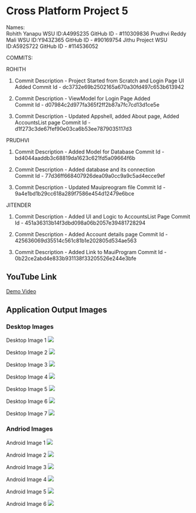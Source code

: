 # Cross Platform Project 5
Names:  
Rohith Yanapu WSU ID:A499S235  GitHub ID - #110309836
Prudhvi Reddy Mali WSU ID:Y943Z365  GitHub ID - #90169754
Jithu Project WSU ID:A592S722  GitHub ID - #114536052

COMMITS:  

ROHITH  

1. Commit Description - Project Started from Scratch and Login Page UI Added
    Commit Id - dc3732e69b2502165a670a30fd497c653b613942

2. Commit Description - ViewModel for Login Page Added  
    Commit Id - d07984c2d977fa365f2ff2b87a7fc7cd13d1ce5e

3. Commit Description - Updated Appshell, added About page, Added AccountsList page
Commit Id - d1f273c3de67fef90e03ca6b53ee7879035117d3

PRUDHVI  

1. Commit Description - Added Model for Database
Commit Id -  bd4044aaddb3c68819da1623c621fd5a09664f6b

2. Commit Description - Added database and its connection  
Commit Id -  77d36ff668407926dea09a0cc9a9c5ad4ecce9ef

3. Commit Description - Updated Mauipreogram file
Commit Id - 9a4e1bd1b29cc618a289f7586e454d12479e6bce

JITENDER  

1. Commit Description - Added UI and Logic to AccountsList Page
Commit Id - 451a36313b14f3dbd098a06b2057e39481728294

2. Commit Description - Added Account details page
Commit Id - 425636069d35514c561c81b1e202805d534ae563

3. Commit Description - Added Link to MauiProgram
Commit Id - 0b22ce2abd4e833b931138f33205526e244e3bfe

## YouTube Link
[Demo Video](https://youtu.be/EEYMiTm_xb0)


## Application Output Images
### Desktop Images
Desktop Image 1
![](Images/Desktop1.jpg)

Desktop Image 2
![](Images/Desktop2.jpg)

Desktop Image 3
![](Images/Desktop3.jpg)

Desktop Image 4
![](Images/Desktop4.jpg)

Desktop Image 5
![](Images/Desktop5.jpg)

Desktop Image 6
![](Images/Desktop6.jpg)

Desktop Image 7
![](Images/Desktop7.jpg)

### Andriod Images
Android Image 1
![](Images/Mobile1.jpg)

Android Image 2
![](Images/Mobile2.jpg)

Android Image 3
![](Images/Mobile3.jpg)

Android Image 4
![](Images/Mobile4.jpg)

Android Image 5
![](Images/Mobile5.jpg)

Android Image 6
![](Images/Mobile6.jpg)
